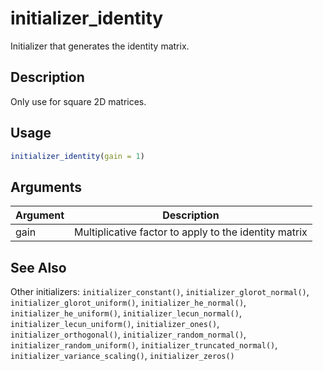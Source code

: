 # initializer_identity


Initializer that generates the identity matrix.




## Description

Only use for square 2D matrices.





## Usage
```r
initializer_identity(gain = 1)
```




## Arguments


Argument      |Description
------------- |----------------
gain | Multiplicative factor to apply to the identity matrix







## See Also

Other initializers: 
`initializer_constant()`,
`initializer_glorot_normal()`,
`initializer_glorot_uniform()`,
`initializer_he_normal()`,
`initializer_he_uniform()`,
`initializer_lecun_normal()`,
`initializer_lecun_uniform()`,
`initializer_ones()`,
`initializer_orthogonal()`,
`initializer_random_normal()`,
`initializer_random_uniform()`,
`initializer_truncated_normal()`,
`initializer_variance_scaling()`,
`initializer_zeros()`



